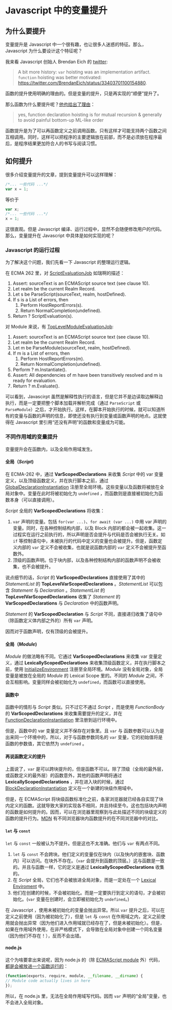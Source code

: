 # Javascript 中的变量提升

## 为什么要提升

变量提升是 Javascript 中一个很有趣，也让很多人迷惑的特征。那么，Javascript 为什么要设计这个特征呢？

我来看 Javascript 创始人 Brendan Eich 的 [twitter](https://twitter.com/BrendanEich/status/562313394431078400):

> A bit more history: `var` hoisting was an implementation artifact. `function` hoisting was better motivated: <https://twitter.com/BrendanEich/status/33403701100154880>.

函数的提升使用明确的理由的。但是变量的提升，只是再实现的“顺便”提升了。

那么函数为什么要提升呢？[他也给出了理由](https://twitter.com/BrendanEich/status/33403701100154880)：

> yes, function declaration hoisting is for mutual recursion & generally to avoid painful bottom-up ML-like order

函数提升是为了可以再函数定义之前调用函数。只有这样才可能支持两个函数之间互相调用。同时，这样可以把程序的主要逻辑放在前部，而不是必须放在程序最后，是程序结果更加符合人的书写与阅读习惯。

## 如何提升

很多介绍变量提升的文章，提到变量提升可以这样理解：

```javascript
/*... 一些代码 ...*/
var x = 1;
```

等价于

```javascript
var x;
/*... 一些代码 ...*/
x = 1;
```

这很直观。但是 Javascript 编译、运行过程中，显然不会随便修改用户的代码。那么，变量提升在 Javascript 中具体是如何实现的呢？

### Javascript 的运行过程

为了解决这个问题，我们先看一下 Javascript 的整理运行逻辑。

在 ECMA 262 里，对 [ScriptEvaluationJob](https://www.ecma-international.org/ecma-262/#sec-scriptevaluationjob) 如瑞啊的描述：

1. Assert: sourceText is an ECMAScript source text (see clause 10).
2. Let realm be the current Realm Record.
3. Let s be ParseScript(sourceText, realm, hostDefined).
4. If s is a List of errors, then
   1. Perform HostReportErrors(s).
   2. Return NormalCompletion(undefined).
5. Return ? ScriptEvaluation(s).

对 Module 来说，有 [TopLevelModuleEvaluationJob](https://www.ecma-international.org/ecma-262/#sec-toplevelmoduleevaluationjob):

1. Assert: sourceText is an ECMAScript source text (see clause 10).
2. Let realm be the current Realm Record.
3. Let m be ParseModule(sourceText, realm, hostDefined).
4. If m is a List of errors, then
   1. Perform HostReportErrors(m).
   2. Return NormalCompletion(undefined).
5. Perform ? m.Instantiate().
6. Assert: All dependencies of m have been transitively resolved and m is ready for evaluation.
7. Return ? m.Evaluate().

可以看到，Javascirpt 虽然是解释性执行的语言，但是它并不是边读取边解释边执行，而是一定要把整个脚本加载并解析完成（通过 `ParseScript` 或 `ParseModule`）之后，才开始执行。这样，在脚本开始执行的时候，就可以知道所有的变量与函数的声明的信息，即使还没有执行到变量或函数声明的地点。这就使得在 Javascript 里引用“还没有声明”的函数和变量成为可能。

### 不同作用域的变量提升

变量提升会在函数内，以及全局作用域发生。

#### 全局（*Script*)

在 ECMA-262 中，通过 **VarScopedDeclarations** 来收集 *Script* 中的 var 变量定义，以及顶级函数定义，并在执行脚本之前，通过 [GlobalDeclarationInstantiation](https://www.ecma-international.org/ecma-262/#sec-globaldeclarationinstantiation) 注册至全局环境。这些变量以及函数将被放在全局对象中。变量在此时将被初始化为 `undefined` ，而函数则是直接被初始化为函数本身（可以直接调用）。

*Script* 全局的 **VarScopedDeclarations** 将收集：

1. `var` 声明的变量。包括 `for(var ...)`、`for await (var ...)` 中用 var 声明的变量。同时，在各种控制结构内部，以及 Block 内部的都会被一起收集。这一过程实在运行之前执行的，所以声明是否会提升与代码是否会被执行无关。如 `if` 等控制语句中，未被执行的代码中定义的变量也会被提升。但是，函数定义内部的 `var` 定义不会被收集，也就是说函数内部的 `var` 定义不会被提升至函数外。
2. 顶级的函数声明。位于块内部，以及各种控制结构内部的函数声明不会被收集，也不会被提升。

说点细节的话，*Script* 的 **VarScopedDeclarations** 直接使用了其中的 *StatementList* 的 **TopLevelVarScopedDeclarations** 。*StatementList* 可以包含 *Statement* 与 *Declaration* 。*StatementList* 的 **TopLevelVarScopedDeclarations** 收集了 *Statement* 的 **VarScopedDeclarations** 与 *Declaration* 中的函数声明。

*Statement* 的 **VarScopedDeclaration** 与 *Script* 不同，直接递归收集了语句中（除函数定义体内部之外的）所有 `var` 声明。

因而对于函数声明，仅有顶级的会被提升。

#### 全局（*Module*)

*Module* 的做法略有不同。它通过 **VarScopedDeclarations** 来收集 var 变量定义，通过 **LexicallyScopedDeclarations** 来收集顶级函数定义，并在执行脚本之前，使用 [InitializeEnvironment](https://www.ecma-international.org/ecma-262/#sec-source-text-module-record-initialize-environment) 注册至全局环境。*Module* 没有全局对象，全局变量是被放在全局的 *Module* 的 Lexical Scope 里的。不同的 *Module* 之间，不会互相影响。变量同样会被初始化为 `undefined`，而函数可以直接使用。

#### 函数中

函数中的情形与 *Script* 类似。只不过它不通过 *Script* ，而是使用 *FunctionBody* 的 **VarScopedDeclarations** 来收集需要提升的定义，并在 [FunctionDeclarationInstantiation](https://www.ecma-international.org/ecma-262/#sec-functiondeclarationinstantiation) 里注册到运行环境中。

但是，函数中的 var 变量定义并不保存在对象里。且 `var` 与 函数参数可以认为是出来同一个环境中的，所以，对于与函数参数同名的 `var` 变量，它的初始值将是函数的参数值，其它依然为 `undefined` 。

#### 再说函数定义的提升

上面说了，`var` 是可以跨块提升的，但是函数不可以。除了顶级（全局的最外层，或函数定义的最外层）的函数意外，其他的函数声明将通过 **LexicallyScopedDeclarations** ，并在进入块的时候，通过 [BlockDeclarationInstantiation](https://www.ecma-international.org/ecma-262/#sec-blockdeclarationinstantiation) 定义在一个新建的块级作用域中。

但是，在 ECMAScript 将块级函数标准化之前，各家浏览器就已经各自实现了块内定义的函数。这就导致大家的实现各不相同，并且持续至今。这也包括块内声明的函数是如何提升的。因而，可以在浏览器里观察到与此处描述不同的块级定义的函数的提升行为。[MDN](https://developer.mozilla.org/en-US/docs/Web/JavaScript/Reference/Statements/function) 有不同浏览器块内函数提升的在不同浏览器中的对比。

#### `let` 与 `const`

`let` 与 `const` 一般被认为不提升。但是这也不太准确。他们与 `var` 有两点不同。

1. `let` 与 `const` 不会跨块。他们定义的变量仅在块内（以及快内的嵌套块、函数内）可以访问。在块外不存在。（`var` 会提升到函数的顶层。）这与函数是一致的。并且与函数一样，它的定义是通过 **LexicallyScopedDeclarations** 收集的。
2. 在 *Script* 全局，它们也不会被放进全局对象，而是一定处在一个 [Lexical Enviroment](https://www.ecma-international.org/ecma-262/#sec-lexical-environments) 中。
3. 他们在创建的时候，不会被初始化。而是一定要执行到定义的语句，才会被初始化。(`var` 变量在创建时，会立即被初始化为 `undefined`。)

在 Javascript ，使用未被初始化的变量会抛出异常。所以 `var` 提升之后，可以在定义之前使用（因为被初始化了），但是 `let` 与 `const` 在作用域之内，定义之前使用就会抛出异常（因为他们进入作用域就已经存在了，但是未被初始化）。但是，如果在作用域外使用，在非严格模式下，会导致在全局对象中创建一个同名变量（因为他们不存在！），反而不会出错。

#### node.js

这个为啥要拿出来说呢，因为 node.js 的（除 [ECMAScript module](https://nodejs.org/api/esm.html) 外）代码，[都是会被放进一个函数运行的](https://nodejs.org/api/modules.html#modules_the_module_wrapper)：

```javascript
(function(exports, require, module, __filename, __dirname) {
// Module code actually lives in here
});
```

所以，在 node.js 里，无法在全局作用域写代码。因而 `var` 声明的“全局”变量，也不会进入全局对象。

